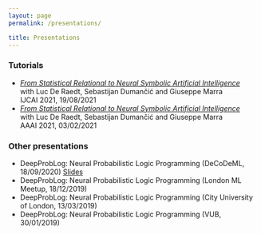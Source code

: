 ```yaml
---
layout: page
permalink: /presentations/

title: Presentations
---
```


### Tutorials
- [*From Statistical Relational to Neural Symbolic Artificial Intelligence*](https://dtai.cs.kuleuven.be/tutorials/nesytutorial/docs/IJCAI2021/)  
with Luc De Raedt, Sebastijan Dumančić and Giuseppe Marra  
IJCAI 2021, 19/08/2021
- [*From Statistical Relational to Neural Symbolic Artificial Intelligence*](https://dtai.cs.kuleuven.be/tutorials/nesytutorial/docs/AAAI2021/)  
with Luc De Raedt, Sebastijan Dumančić and Giuseppe Marra  
AAAI 2021, 03/02/2021

### Other presentations
- DeepProbLog: Neural Probabilistic Logic Programming (DeCoDeML, 18/09/2020) [Slides]({{site.baseurl}}/assets/presentations/DPL_DeCoDeML.pptx)
- DeepProbLog: Neural Probabilistic Logic Programming (London ML Meetup, 18/12/2019)
- DeepProbLog: Neural Probabilistic Logic Programming (City University of London, 13/03/2019)
- DeepProbLog: Neural Probabilistic Logic Programming (VUB, 30/01/2019)


